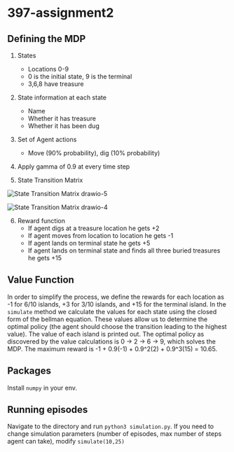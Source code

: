 # 397-assignment2

## Defining the MDP

1. States

   - Locations 0-9
   - 0 is the initial state, 9 is the terminal
   - 3,6,8 have treasure

2. State information at each state
   - Name
   - Whether it has treasure
   - Whether it has been dug
  
4. Set of Agent actions
   - Move (90% probability), dig (10% probability)
  
5. Apply gamma of 0.9 at every time step
  
6. State Transition Matrix

![State Transition Matrix drawio-5](https://github.com/wxue24/397-assignment2/assets/64175276/0178e631-929a-4ea4-b1bd-d094ba20e325)

![State Transition Matrix drawio-4](https://github.com/wxue24/397-assignment2/assets/64175276/4ba97d8e-0f78-4bcb-8882-bed7bcf39d6f)


6. Reward function
   - If agent digs at a treasure location he gets +2 
   - If agent moves from location to location he gets -1
   - If agent lands on terminal state he gets +5
   - If agent lands on terminal state and finds all three buried treasures he gets +15

## Value Function

In order to simplify the process, we define the rewards for each location as -1 for 6/10 islands, +3 for 3/10 islands, and +15 for the terminal island. In the `simulate` method we calculate the values for each state using the closed form of the bellman equation. These values allow us to determine the optimal policy (the agent should choose the transition leading to the highest value). The value of each island is printed out. The optimal policy as discovered by the value calculations is 0 -> 2 -> 6 -> 9, which solves the MDP. The maximum reward is -1 + 0.9(-1) + 0.9^2(2) + 0.9^3(15) = 10.65.

## Packages

Install `numpy` in your env.
## Running episodes

Navigate to the directory and run `python3 simulation.py`. If you need to change simulation parameters (number of episodes, max number of steps agent can take), modify `simulate(10,25)`

